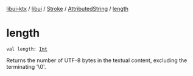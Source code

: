 [libui-ktx](../../../index.md) / [libui](../../index.md) / [Stroke](../index.md) / [AttributedString](index.md) / [length](./length.md)

# length

`val length: `[`Int`](https://kotlinlang.org/api/latest/jvm/stdlib/kotlin/-int/index.html)

Returns the number of UTF-8 bytes in the textual content, excluding the terminating '\0'.

